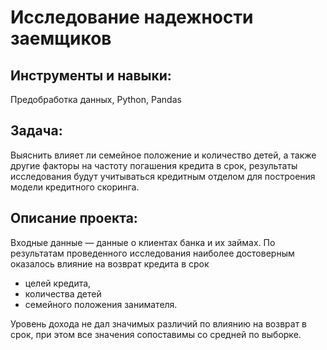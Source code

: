 # Исследование надежности заемщиков
 
 ## Инструменты и навыки: 
 Предобработка данных, Python, Pandas 
 
 ## Задача: 
 Выяснить влияет ли семейное положение и количество детей, а также другие факторы на частоту погашения кредита в срок, результаты исследования будут учитываться кредитным отделом для построения модели кредитного скоринга.  
 
 ## Описание проекта: 
  Входные данные — данные о клиентах банка и их займах. По результатам проведенного исследования наиболее достоверным оказалось влияние на возврат кредита в срок 
  * целей кредита, 
  * количества детей 
  * семейного положения занимателя. 
  
 Уровень дохода не дал значимых различий по влиянию на возврат в срок, при этом все значения сопоставимы со средней по выборке.
